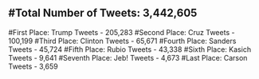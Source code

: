 #Total Number of Tweets: 3,442,605 
---
#First Place: Trump Tweets - 205,283
#Second Place: Cruz Tweets - 100,199
#Third Place: Clinton Tweets - 65,671
#Fourth Place: Sanders Tweets - 45,724
#Fifth Place: Rubio Tweets - 43,338
#Sixth Place: Kasich Tweets - 9,641
#Seventh Place: Jeb! Tweets - 4,673
#Last Place: Carson Tweets - 3,659
